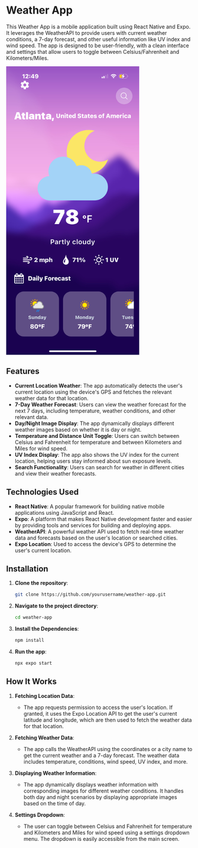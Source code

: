 # Weather App

This Weather App is a mobile application built using React Native and Expo. It leverages the WeatherAPI to provide users with current weather conditions, a 7-day forecast, and other useful information like UV index and wind speed. The app is designed to be user-friendly, with a clean interface and settings that allow users to toggle between Celsius/Fahrenheit and Kilometers/Miles.

<img src="./src/assets/screenshot.png" alt="App Screenshot" width="360"/>

## Features

- **Current Location Weather**: The app automatically detects the user's current location using the device's GPS and fetches the relevant weather data for that location.
- **7-Day Weather Forecast**: Users can view the weather forecast for the next 7 days, including temperature, weather conditions, and other relevant data.
- **Day/Night Image Display**: The app dynamically displays different weather images based on whether it is day or night.
- **Temperature and Distance Unit Toggle**: Users can switch between Celsius and Fahrenheit for temperature and between Kilometers and Miles for wind speed.
- **UV Index Display**: The app also shows the UV index for the current location, helping users stay informed about sun exposure levels.
- **Search Functionality**: Users can search for weather in different cities and view their weather forecasts.

## Technologies Used

- **React Native**: A popular framework for building native mobile applications using JavaScript and React.
- **Expo**: A platform that makes React Native development faster and easier by providing tools and services for building and deploying apps.
- **WeatherAPI**: A powerful weather API used to fetch real-time weather data and forecasts based on the user's location or searched cities.
- **Expo Location**: Used to access the device's GPS to determine the user's current location.

## Installation

1. **Clone the repository**:
   ```bash
   git clone https://github.com/yourusername/weather-app.git
   ```
2. **Navigate to the project directory**:
   ```bash
   cd weather-app
   ```
3. **Install the Dependencies**:
   ```bash
   npm install
   ```
4. **Run the app**:
   ```bash
   npx expo start
   ```

## How It Works

1. **Fetching Location Data**: 
   - The app requests permission to access the user's location. If granted, it uses the Expo Location API to get the user's current latitude and longitude, which are then used to fetch the weather data for that location.
   
2. **Fetching Weather Data**: 
   - The app calls the WeatherAPI using the coordinates or a city name to get the current weather and a 7-day forecast. The weather data includes temperature, conditions, wind speed, UV index, and more.

3. **Displaying Weather Information**: 
   - The app dynamically displays weather information with corresponding images for different weather conditions. It handles both day and night scenarios by displaying appropriate images based on the time of day.

4. **Settings Dropdown**: 
   - The user can toggle between Celsius and Fahrenheit for temperature and Kilometers and Miles for wind speed using a settings dropdown menu. The dropdown is easily accessible from the main screen.
